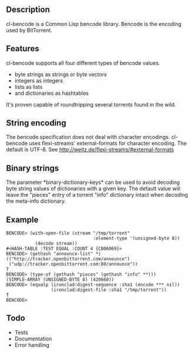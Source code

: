 Description
-----------

cl-bencode is a Common Lisp bencode library.  Bencode is the encoding
used by BitTorrent.

Features
--------

cl-bencode supports all four different types of bencode values.

* byte strings as strings or byte vectors
* integers as integers
* lists as lists
* and dictionaries as hashtables

It's proven capable of roundtripping several torrents found in the
wild.

String encoding
---------------

The bencode specification does not deal with character
encodings. cl-bencode uses flexi-streams' external-formats for
character encoding.  The default is UTF-8.  See
http://weitz.de/flexi-streams/#external-formats

Binary strings
--------------

The parameter \*binary-dictionary-keys\* can be used to avoid decoding
byte string values of dictionaries with a given key.  The default
value will leave the "pieces" entry of a torrent "info" dictionary
intact when decoding the meta-info dictionary.

Example
-------

    BENCODE> (with-open-file (stream "/tmp/torrent"
                                     :element-type '(unsigned-byte 8))
               (decode stream))
    #<HASH-TABLE :TEST EQUAL :COUNT 4 {CB06069}>
    BENCODE> (gethash "announce-list" *)
    (("http://tracker.openbittorrent.com/announce")
     ("udp://tracker.openbittorrent.com:80/announce"))
    T
    BENCODE> (type-of (gethash "pieces" (gethash "info" **)))
    (SIMPLE-ARRAY (UNSIGNED-BYTE 8) (420660))
    BENCODE> (equalp (ironclad:digest-sequence :sha1 (encode *** nil))
                     (ironclad:digest-file :sha1 "/tmp/torrent"))
    T
    BENCODE> 

Todo
----

* Tests
* Documentation
* Error handling

